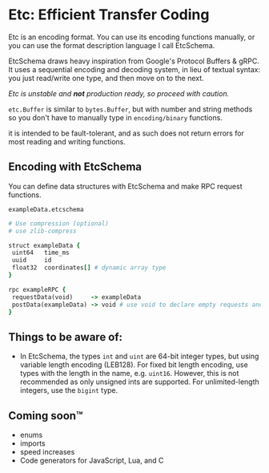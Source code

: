 # Etc: Efficient Transfer Coding

Etc is an encoding format. You can use its encoding functions manually, or you can use the format description language I call EtcSchema.

EtcSchema draws heavy inspiration from Google's Protocol Buffers & gRPC. It uses a sequential encoding and decoding system, in lieu of textual syntax: you just read/write one type, and then move on to the next. 

*Etc is unstable and **not** production ready, so proceed with caution.*

`etc.Buffer` is similar to `bytes.Buffer`, but with number and string methods so you don't have to manually type in `encoding/binary` functions.

it is intended to be fault-tolerant, and as such does not return errors for most reading and writing functions.

## Encoding with EtcSchema

You can define data structures with EtcSchema and make RPC request functions.

`exampleData.etcschema`
```ruby
# Use compression (optional)
# use zlib-compress

struct exampleData {
 uint64   time_ms
 uuid     id
 float32  coordinates[] # dynamic array type
}

rpc exampleRPC {
 requestData(void)     -> exampleData
 postData(exampleData) -> void # use void to declare empty requests and responses
}
```

## Things to be aware of:

- In EtcSchema, the types `int` and `uint` are 64-bit integer types, but using variable length encoding (LEB128). For fixed bit length encoding, use types with the length in the name, e.g. `uint16`. However, this is not recommended as only unsigned ints are supported. For unlimited-length integers, use the `bigint` type.

## Coming soon™

- enums
- imports
- speed increases
- Code generators for JavaScript, Lua, and C
